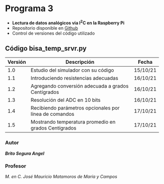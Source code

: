 # Programa 3
* **Lectura de datos analógicos via I<sup>2</sup>C en la Raspberry Pi**
* Repositorio disponible en [Github](https://github.com/angelbritoFI/Sistemas_Embebidos/tree/master/Programa_3)
* Control de versiones del código utilizado

## Código bisa_temp_srvr.py
| Versión | Descripción | Fecha |
| -- | -- | -- |
| 1.0 | Estudio del simulador con su código | 15/10/21 |
| 1.1 | Introduciendo resistencias adecuadas | 16/10/21 |
| 1.2 | Agregando conversión adecuada a grados Centígrados | 16/10/21 |
| 1.3 | Resolución del ADC en 10 bits | 16/10/21 |
| 1.4 | Recibiendo parámetros opcionales por línea de comandos | 17/10/21 |
| 1.5 | Mostrando temperatura promedio en grados Centígrados | 17/10/21 |

### Autor 
***Brito Segura Angel***

### Profesor
*M. en C. José Mauricio Matamoros de María y Campos*

